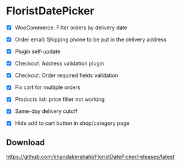 # FloristDatePicker

- [x] WooCommerce: Filter orders by delivery date
- [x] Order email: Shipping phone to be put in the delivery address
- [x] Plugin self-update
- [x] Checkout: Address validation plugin
- [x] Checkout: Order required fields validation
- [x] Fix cart for multiple orders
- [x] Products list: price filter not working
- [x] Same-day delivery cutoff
- [x] Hide add to cart button in shop/category page



## Download
https://github.com/khandakershahi/FloristDatePicker/releases/latest